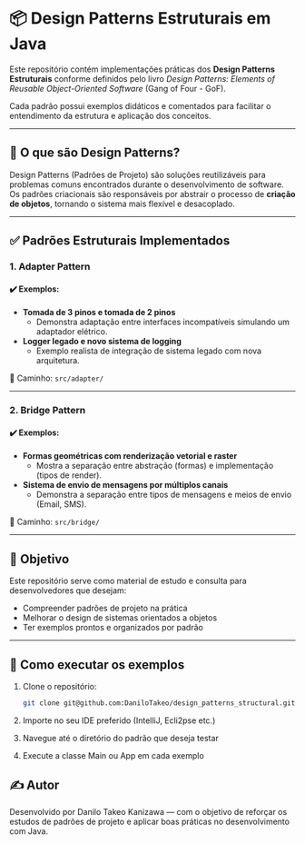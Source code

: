 # 📦 Design Patterns Estruturais em Java

Este repositório contém implementações práticas dos **Design Patterns Estruturais** conforme definidos pelo livro *Design Patterns: Elements of Reusable Object-Oriented Software* (Gang of Four - GoF).

Cada padrão possui exemplos didáticos e comentados para facilitar o entendimento da estrutura e aplicação dos conceitos.

---

## 🧠 O que são Design Patterns?

Design Patterns (Padrões de Projeto) são soluções reutilizáveis para problemas comuns encontrados durante o desenvolvimento de software. Os padrões criacionais são responsáveis por abstrair o processo de **criação de objetos**, tornando o sistema mais flexível e desacoplado.

---

## ✅ Padrões Estruturais Implementados

### 1. Adapter Pattern

#### ✔️ Exemplos:

- **Tomada de 3 pinos e tomada de 2 pinos**
  - Demonstra adaptação entre interfaces incompatíveis simulando um adaptador elétrico.
- **Logger legado e novo sistema de logging**
  - Exemplo realista de integração de sistema legado com nova arquitetura.

📁 Caminho: `src/adapter/`

---

### 2. Bridge Pattern

#### ✔️ Exemplos:

- **Formas geométricas com renderização vetorial e raster**
  - Mostra a separação entre abstração (formas) e implementação (tipos de render).
- **Sistema de envio de mensagens por múltiplos canais**
  - Demonstra a separação entre tipos de mensagens e meios de envio (Email, SMS).

📁 Caminho: `src/bridge/`

---

## 📌 Objetivo

Este repositório serve como material de estudo e consulta para desenvolvedores que desejam:

- Compreender padrões de projeto na prática
- Melhorar o design de sistemas orientados a objetos
- Ter exemplos prontos e organizados por padrão

---

## 🚀 Como executar os exemplos

1. Clone o repositório:
   ```bash
   git clone git@github.com:DaniloTakeo/design_patterns_structural.git
2. Importe no seu IDE preferido (IntelliJ, Ecli2pse etc.)

3. Navegue até o diretório do padrão que deseja testar

4. Execute a classe Main ou App em cada exemplo

## ✍️ Autor
Desenvolvido por Danilo Takeo Kanizawa — com o objetivo de reforçar os estudos de padrões de projeto e aplicar boas práticas no desenvolvimento com Java.
